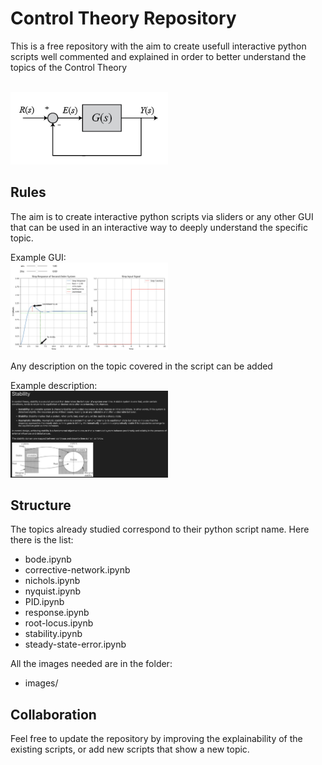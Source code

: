 # Control Theory Repository

This is a free repository with the aim to create usefull interactive python scripts well commented and explained in order to better understand the topics of the Control Theory

<br>
<img src="images/unity-feedback-schema.png" alt="Controller Schema" width="50%" height="50%">

## Rules

The aim is to create interactive python scripts via sliders or any other GUI that can be used in an interactive way to deeply understand the specific topic. 

Example GUI:
<br>
<img src="images/example-GUI.png" alt="Example" width="50%" height="50%">

Any description on the topic covered in the script can be added

Example description:
<br>
<img src="images/example-description.png" alt="Example" width="50%" height="50%">

## Structure

The topics already studied correspond to their python script name. Here there is the list:

- bode.ipynb
- corrective-network.ipynb
- nichols.ipynb
- nyquist.ipynb
- PID.ipynb
- response.ipynb
- root-locus.ipynb
- stability.ipynb
- steady-state-error.ipynb

All the images needed are in the folder:

* images/


## Collaboration

Feel free to update the repository by improving the explainability of the existing scripts, or add new scripts that show a new topic.
